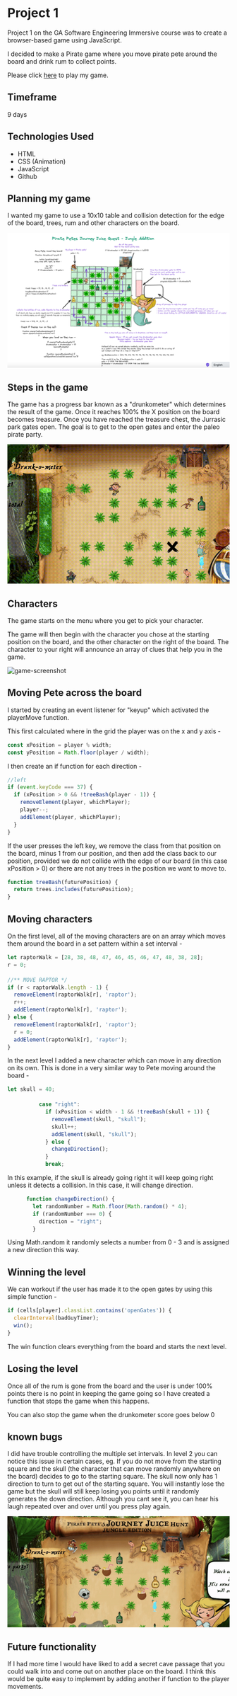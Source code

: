 # Project 1

Project 1 on the GA Software Engineering Immersive course was to create a browser-based game using JavaScript.

I decided to make a Pirate game where you move pirate pete around the board and drink rum to collect points.

Please click [here](https://pea75x.github.io/GA-project-1/) to play my game.

## Timeframe

9 days

## Technologies Used

- HTML
- CSS (Animation)
- JavaScript
- Github

## Planning my game

I wanted my game to use a 10x10 table and collision detection for the edge of the board, trees, rum and other characters on the board.

![game-screenshot](./readme/Screenshot%202022-04-09%20at%2021.06.53.png)

## Steps in the game

The game has a progress bar known as a "drunkometer" which determines the result of the game. Once it reaches 100% the X position on the board becomes treasure. Once you have reached the treasure chest, the Jurrasic park gates open. The goal is to get to the open gates and enter the paleo pirate party.

![game-screenshot](./readme/drunkometerExample.gif)

## Characters

The game starts on the menu where you get to pick your character.

The game will then begin with the character you chose at the starting position on the board, and the other character on the right of the board. The character to your right will announce an array of clues that help you in the game.

![game-screenshot](./readme/project1-startmenu.gif)

## Moving Pete across the board

I started by creating an event listener for "keyup" which activated the playerMove function.

This first calculated where in the grid the player was on the x and y axis -

```javascript
const xPosition = player % width;
const yPosition = Math.floor(player / width);
```

I then create an if function for each direction -

```javascript
//left
if (event.keyCode === 37) {
  if (xPosition > 0 && !treeBash(player - 1)) {
    removeElement(player, whichPlayer);
    player--;
    addElement(player, whichPlayer);
  }
}
```

If the user presses the left key, we remove the class from that position on the board, minus 1 from our position, and then add the class back to our position, provided we do not collide with the edge of our board (in this case xPosition > 0) or there are not any trees in the position we want to move to.

```javascript
function treeBash(futurePosition) {
  return trees.includes(futurePosition);
}
```

## Moving characters

On the first level, all of the moving characters are on an array which moves them around the board in a set pattern within a set interval -

```javascript
let raptorWalk = [28, 38, 48, 47, 46, 45, 46, 47, 48, 38, 28];
r = 0;

//** MOVE RAPTOR */
if (r < raptorWalk.length - 1) {
  removeElement(raptorWalk[r], 'raptor');
  r++;
  addElement(raptorWalk[r], 'raptor');
} else {
  removeElement(raptorWalk[r], 'raptor');
  r = 0;
  addElement(raptorWalk[r], 'raptor');
}
```

In the next level I added a new character which can move in any direction on its own. This is done in a very similar way to Pete moving around the board -

```javascript
let skull = 40;

          case "right":
            if (xPosition < width - 1 && !treeBash(skull + 1)) {
              removeElement(skull, "skull");
              skull++;
              addElement(skull, "skull");
            } else {
              changeDirection();
            }
            break;
```

In this example, if the skull is already going right it will keep going right unless it detects a collision. In this case, it will change direction.

```javascript
      function changeDirection() {
        let randomNumber = Math.floor(Math.random() * 4);
        if (randomNumber === 0) {
          direction = "right";
        }
```

Using Math.random it randomly selects a number from 0 - 3 and is assigned a new direction this way.

## Winning the level

We can workout if the user has made it to the open gates by using this simple function -

```javascript
if (cells[player].classList.contains('openGates')) {
  clearInterval(badGuyTimer);
  win();
}
```

The win function clears everything from the board and starts the next level.

## Losing the level

Once all of the rum is gone from the board and the user is under 100% points there is no point in keeping the game going so I have created a function that stops the game when this happens.

You can also stop the game when the drunkometer score goes below 0

## known bugs

I did have trouble controlling the multiple set intervals. In level 2 you can notice this issue in certain cases, eg. If you do not move from the starting square and the skull (the character that can move randomly anywhere on the board) decides to go to the starting square. The skull now only has 1 direction to turn to get out of the starting square. You will instantly lose the game but the skull will still keep losing you points until it randomly generates the down direction. Although you cant see it, you can hear his laugh repeated over and over until you press play again.

![skull-bug](./readme/skull-bug.gif)

## Future functionality

If I had more time I would have liked to add a secret cave passage that you could walk into and come out on another place on the board. I think this would be quite easy to implement by adding another if function to the player movements.
